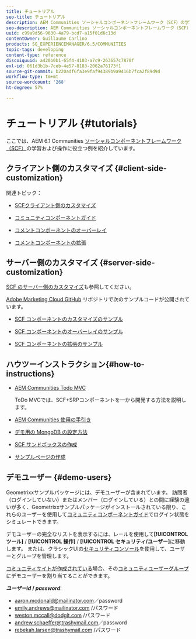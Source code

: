 ```yaml
---
title: チュートリアル
seo-title: チュートリアル
description: AEM Communities ソーシャルコンポーネントフレームワーク（SCF）の学習および操作に役立つ例
seo-description: AEM Communities ソーシャルコンポーネントフレームワーク（SCF）の学習および操作に役立つ例
uuid: c99a9d56-9630-4a79-bcd7-a15f01d6c13d
contentOwner: Guillaume Carlino
products: SG_EXPERIENCEMANAGER/6.5/COMMUNITIES
topic-tags: developing
content-type: reference
discoiquuid: a420b0b1-65f4-4103-a7c9-263657c7870f
exl-id: 061d3b1b-7ceb-4e57-8183-2062a76173f1
source-git-commit: b220adf6fa3e9faf94389b9a9416b7fca2f89d9d
workflow-type: tm+mt
source-wordcount: '268'
ht-degree: 57%

---
```


# チュートリアル {#tutorials}

ここでは、AEM 6.1 Communities [ソーシャルコンポーネントフレームワーク（SCF）](scf.md)の学習および操作に役立つ例を紹介しています。

## クライアント側のカスタマイズ  {#client-side-customization}

関連トピック：

* [SCFクライアント側のカスタマイズ](client-customize.md)

* [コミュニティコンポーネントガイド](components-guide.md)

* [コメントコンポーネントのオーバーレイ](overlay-comments.md)

* [コメントコンポーネントの拡張](extend-comments.md)

## サーバー側のカスタマイズ {#server-side-customization}

[SCF のサーバー側のカスタマイズ](server-customize.md)も参照してください。

[Adobe Marketing Cloud GitHub](https://github.com/Adobe-Marketing-Cloud) リポジトリで次のサンプルコードが公開されています。

* [SCF コンポーネントのカスタマイズのサンプル](https://github.com/Adobe-Marketing-Cloud/aem-scf-sample-components-customize)

* [SCF コンポーネントのオーバーレイのサンプル](https://github.com/Adobe-Marketing-Cloud/aem-scf-sample-components-overlay)

* [SCF コンポーネントの拡張のサンプル](https://github.com/Adobe-Marketing-Cloud/aem-scf-sample-components-extension)

## ハウツーインストラクション{#how-to-instructions}

* [AEM Communities Todo MVC](https://github.com/Adobe-Marketing-Cloud/aem-communities-todomvc-sample)

   ToDo MVCでは、SCF+SRPコンポーネントを一から開発する方法を説明します。

* [AEM Communities 使用の手引き](getting-started.md)

* [デモ用の MongoDB の設定方法](demo-mongo.md)

* [SCF サンドボックスの作成](an-scf-sandbox.md)

* [サンプルページの作成](create-sample-page.md)

## デモユーザー {#demo-users}

Geometrixxサンプルパッケージには、デモユーザーが含まれています。 訪問者（ログインしていない）またはメンバー（ログインしている）との間に経験の違いが多く、Geometrixxサンプルパッケージがインストールされている限り、これらのユーザーを使用して[コミュニティコンポーネントガイド](components-guide.md)でログイン状態をシミュレートできます。

デモユーザーの完全なリストを表示するには、レールを使用して&#x200B;**[!UICONTROL ツール]** / **[!UICONTROL 操作]** / **[!UICONTROL セキュリティ/ユーザー]**&#x200B;に移動します。 または、クラシックUIの[セキュリティコンソール](http://localhost:4502/useradmin)を使用して、ユーザーとグループを管理します。

[コミュニティサイトが作成されている](getting-started.md)場合、その[コミュニティユーザーグループ](users.md)にデモユーザーを割り当てることができます。

***ユーザーid* / *password***:

* aaron.mcdonald@mailinator.com／password
* emily.andrews@mailinator.com /パスワード
* weston.mccall@dodgit.com /パスワード
* andrew.schaeffer@trashymail.com／password
* rebekah.larsen@trashymail.com /パスワード

